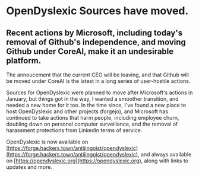  # OpenDyslexic Sources have moved. 
## Recent actions by Microsoft, including today's removal of Github's independence, and moving Github under CoreAI, make it an undesirable platform.

The annoucement that the current CEO will be leaving, and that Github will be moved under CoreAI is the latest in a long series of user-hostile actions.

Sources for OpenDyslexic were planned to move after Microsoft's actions in January, but things got in the way, I wanted a smoother transition, and needed a new home for it too. In the time since, I've found a new place to host OpenDyslexic and other projects (forgejo), and Microsoft has continued to take actions that harm people, including employee churn, doubling down on personal computer surveillance, and the removal of harassment protections from LinkedIn terms of service. 

OpenDyslexic is now available on [https://forge.hackers.town/antijingoist/opendyslexic](https://forge.hackers.town/antijingoist/opendyslexic), and always available on [https://opendyslexic.org](https://opendyslexic.org), along with links to updates and more. 
